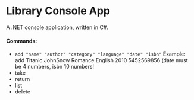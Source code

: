 # Library Console App

A .NET console application, written in C#.

#### Commands:

 - `add "name" "author" "category" "language" "date" "isbn"`
  Example: add Titanic JohnSnow Romance English 2010 5452569856
  (date must be 4 numbers, isbn 10 numbers!
 - take
 - return
 - list
 - delete

